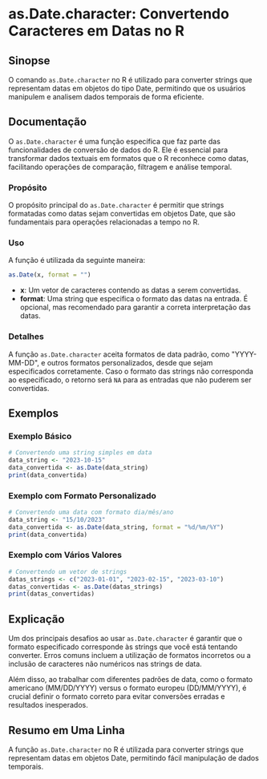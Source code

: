 <!--
Meta Description: # as.Date.character: Convertendo Caracteres em Datas no R ## Sinopse O comando `as.Date.character` no R é utilizado para converter strings que represe...
Meta Keywords: date, que, datas, formato, character
-->

# as.Date.character: Convertendo Caracteres em Datas no R

## Sinopse
O comando `as.Date.character` no R é utilizado para converter strings que representam datas em objetos do tipo Date, permitindo que os usuários manipulem e analisem dados temporais de forma eficiente.

## Documentação
O `as.Date.character` é uma função específica que faz parte das funcionalidades de conversão de dados do R. Ele é essencial para transformar dados textuais em formatos que o R reconhece como datas, facilitando operações de comparação, filtragem e análise temporal.

### Propósito
O propósito principal do `as.Date.character` é permitir que strings formatadas como datas sejam convertidas em objetos Date, que são fundamentais para operações relacionadas a tempo no R.

### Uso
A função é utilizada da seguinte maneira:

```R
as.Date(x, format = "")
```

- **x**: Um vetor de caracteres contendo as datas a serem convertidas.
- **format**: Uma string que especifica o formato das datas na entrada. É opcional, mas recomendado para garantir a correta interpretação das datas.

### Detalhes
A função `as.Date.character` aceita formatos de data padrão, como "YYYY-MM-DD", e outros formatos personalizados, desde que sejam especificados corretamente. Caso o formato das strings não corresponda ao especificado, o retorno será `NA` para as entradas que não puderem ser convertidas.

## Exemplos
### Exemplo Básico
```R
# Convertendo uma string simples em data
data_string <- "2023-10-15"
data_convertida <- as.Date(data_string)
print(data_convertida)
```

### Exemplo com Formato Personalizado
```R
# Convertendo uma data com formato dia/mês/ano
data_string <- "15/10/2023"
data_convertida <- as.Date(data_string, format = "%d/%m/%Y")
print(data_convertida)
```

### Exemplo com Vários Valores
```R
# Convertendo um vetor de strings
datas_strings <- c("2023-01-01", "2023-02-15", "2023-03-10")
datas_convertidas <- as.Date(datas_strings)
print(datas_convertidas)
```

## Explicação
Um dos principais desafios ao usar `as.Date.character` é garantir que o formato especificado corresponde às strings que você está tentando converter. Erros comuns incluem a utilização de formatos incorretos ou a inclusão de caracteres não numéricos nas strings de data.

Além disso, ao trabalhar com diferentes padrões de data, como o formato americano (MM/DD/YYYY) versus o formato europeu (DD/MM/YYYY), é crucial definir o formato correto para evitar conversões erradas e resultados inesperados.

## Resumo em Uma Linha
A função `as.Date.character` no R é utilizada para converter strings que representam datas em objetos Date, permitindo fácil manipulação de dados temporais.